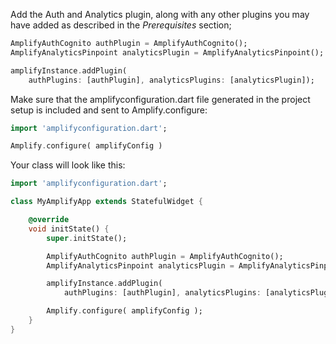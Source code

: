 Add the Auth and Analytics plugin, along with any other plugins you may have added as described in the *Prerequisites* section; 

```dart
AmplifyAuthCognito authPlugin = AmplifyAuthCognito();
AmplifyAnalyticsPinpoint analyticsPlugin = AmplifyAnalyticsPinpoint();

amplifyInstance.addPlugin(
    authPlugins: [authPlugin], analyticsPlugins: [analyticsPlugin]);
```

Make sure that the amplifyconfiguration.dart file generated in the project setup is included and sent to Amplify.configure: 

```dart 
import 'amplifyconfiguration.dart';

Amplify.configure( amplifyConfig )
```

Your class will look like this:

```dart
import 'amplifyconfiguration.dart';

class MyAmplifyApp extends StatefulWidget {

    @override
    void initState() {
        super.initState(); 

        AmplifyAuthCognito authPlugin = AmplifyAuthCognito();
        AmplifyAnalyticsPinpoint analyticsPlugin = AmplifyAnalyticsPinpoint();

        amplifyInstance.addPlugin(
            authPlugins: [authPlugin], analyticsPlugins: [analyticsPlugin]);

        Amplify.configure( amplifyConfig ); 
    }
}
```